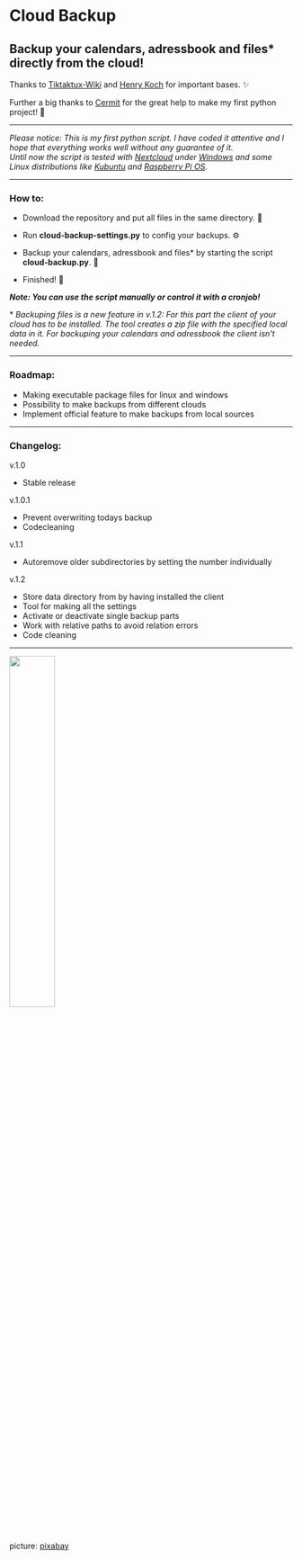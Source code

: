 # Cloud Backup
## Backup your calendars, adressbook and files* directly from the cloud! 


Thanks to [Tiktaktux-Wiki](https://www.tiktaktux.de/doku.php?id=linux:caldav_und_carddav_backup_erstellen) and [Henry Koch](https://www.henrykoch.de/de/python-loeschen-der-aeltesten-files-in-einem-verzeichnis-nur-die-neuesten-x-bleiben-zurueck) for important bases. ✨ 

Further a big thanks to [Cermit](https://twitter.com/Cermit3273?s=20&t=quwG6m5sDXRab5OmeCgPoQ) for the great help to make my first python project! 🎉 

---

_Please notice: This is my first python script. I have coded it attentive and I hope that everything works well without any guarantee of it._  
_Until now the script is tested with [Nextcloud](https://nextcloud.com/) under [Windows](https://www.microsoft.com/de-de/windows/) and some Linux distributions like [Kubuntu](https://kubuntu.org/) and [Raspberry Pi OS](https://www.raspberrypi.com/software/)._

---

### How to:

- Download the repository and put all files in the same directory. 📁

- Run __cloud-backup-settings.py__ to config your backups. ⚙

- Backup your calendars, adressbook and files* by starting the script __cloud-backup.py__. 💾

- Finished! 🎉 

___Note: You can use the script manually or control it with a cronjob!___ 

\* _Backuping files is a new feature in v.1.2: For this part the client of your cloud has to be installed. The tool creates a zip file with the specified local data in it. For backuping your calendars and adressbook the client isn't needed._
  
---  

### Roadmap:

- Making executable package files for linux and windows
- Possibility to make backups from different clouds
- Implement official feature to make backups from local sources

---

### Changelog:

v.1.0
- Stable release  

v.1.0.1
- Prevent overwriting todays backup
- Codecleaning

v.1.1
- Autoremove older subdirectories by setting the number individually

v.1.2
- Store data directory from by having installed the client
- Tool for making all the settings
- Activate or deactivate single backup parts
- Work with relative paths to avoid relation errors
- Code cleaning

---

<img src="https://cdn.pixabay.com/photo/2019/06/14/09/25/cloud-4273197_960_720.png" width="40%">

picture: [pixabay](https://pixabay.com/de/vectors/wolke-m%c3%a4nner-himmel-menschen-4273197/)

